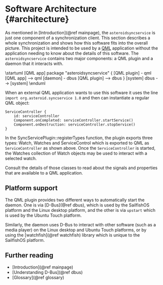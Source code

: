 # Software Architecture {#architecture} #
As mentioned in [Introduction](@ref mainpage), the `asteroidsyncservice` is just one component of a synchronization client.  This section describes a whole synchronization and shows how this software fits into the overall picture.  This project is intended to be used by a [QML](https://doc.qt.io/qt-5/qmlapplications.html) application without the application needing to know about the details of this software.  The `asteroidsyncservice` contains two major components: a QML plugin and a daemon that it interacts with.  

\startuml
[QML app]
package "asteroidsyncservice" {
    [QML plugin] - qml
    [QML app] --> qml
    [daemon] - dbus
    [QML plugin] --> dbus
}
[system] 
dbus --> [system]
\enduml

When an external QML application wants to use this software it uses the line `import org.asteroid.syncservice 1.0` and then can instantiate a regular QML object:

```
ServiceController {
    id: serviceController
    Component.onCompleted: serviceController.startService()
    Component.onDestruction: serviceController.stopService()
}
```

In the SyncServicePlugin::registerTypes function, the plugin exports three types: Watch, Watches and ServiceControl which is exported to QML as `ServiceController` as shown above.  Once the `ServiceController` is started, the Watches collection of Watch objects may be used to interact with a selected watch.

Consult the details of those classes to read about the signals and properties that are available to a QML application.

## Platform support ##
The QML plugin provides two different ways to automatically start the daemon.  One is via [D-Bus](@ref dbus), which is used by the SailfishOS platform and the Linux desktop platform, and the other is via `upstart` which is used by the Ubuntu Touch platform.

Similarly, the daemon uses D-Bus to interact with other software (such as a media player) on the Linux desktop and Ubuntu Touch platforms, or by using the [watchfish](@ref watchfish) library which is unique to the SailfishOS platform.

## Further reading ##

- [Introduction](@ref mainpage)
- [Understanding D-Bus](@ref dbus)
- [Glossary](@ref glossary)
